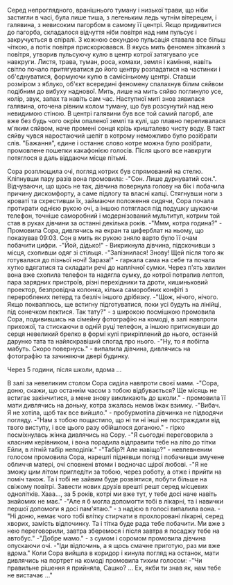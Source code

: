 Серед непроглядного, вранішнього туману і низької трави, що ніби застигли в часі, була лише тиша, з легеньким ледь чутнім вітерецем, і галявина, з невисоким пагорбом в самому її центрі. Якщо придивитися до пагорба, складалося відчуття ніби повітря над ним пульсує і закручується в спіралі. З кожною секундою пульсація ставала все більш чіткою, а потік повітря прискорювався. В якусь мить феномен зітканий з повітря, утворив пульсуючу кулю в центр котрої затягувало усе навкруги. Листя, трава, туман, роса, комахи, земля і каміння, навіть світло почало притягуватися до його центру розпадатися на частинки і об'єднуватися,  формуючи кулю в самісінькому центрі. Ставши розміром з яблуко, об'єкт всередині феномену спалахнув білим сяйвом подібним до вибуху наднової. Мить, лише на мить сяйво поглинуло усе, колір, звук, запах та навіть сам час. Наступної миті знов зявилася галявина, оточена рівним колом туману, що був розсунутий над нею невидимою стіною. В центрі галявини був все той самий пагорб, але вже без будь чого окрім опаленої землі та кулі, що плавно переливалася м'яким сяйвом, наче промені сонця крізь кришталево чисту воду. В такт сяйву чувся наростаючий шепіт в котрому неможливо було розібрати слів. "Бажання", єдине і останнє слово котре можна було розібрати, промовлене пошепки какафонією голосів. Після цього все навкруги потяглося в даль віддаючи місце пітьмі.

Сора розплющила очі, погляд котрих був спрямований на стелю. Кліпнувши пару разів вона промовила: -"Сон. Лише дурнуватий сон.".
Відчуваючи, що щось не так, дівчина повернула голову на бік і побачила причину дискомфорту, а саме підлогу та власні капці. Стягнувши ноги з кроваті та схрестивши їх, займаючи положення сидячи, Сора почала протирати однією рукою очі, а іншою потяглася під подушку шукаючи телефон, точніше саморобний і модернізований мультитул, котрим той став в руках дівчини за останні декілька років.
-"Ммм, котра година?" - Промовила Сора, дивлячись на екран та циферблат на ньому, що показував 09:03. Сон в мить як рукою зняло варто було її очам побачити цифри.
-"Йой, дідько!" - Викрикнула дівчина, підскочивши з місця, схопивши одяг зі стільця.
-"Запізнилася! Знову! Щей після того як готувалася до пізньої ночі! Зараза!" - гаркала сама на себе та почала хутко вдягатися та складати речі до наплічної сумки. Через п'ять хвилин вона вже схопила телефон та надягла сумку, до котрої потрапив лептоп, пара зарядних пристроїв, різні перехідники та дроти, кишиньковий проектор, безпровідна колонка, кілька саморобних конфіті з перероблених петерд та безліч іншого дрібязку.
-"Щож, нічого, нічого. Якщо покваплюсь, ще встигну підготуватися, поки усі будуть на лінійці, під сонечком пектися. Так тату?" - з широкою посмішкою промовила Сора, подивившись на сімейну фотографію на комоді, в залі навпроти прихожої, та стискаючи в одній руці телефон, а іншою притиснувши до серця невеликий брелко в формі кулі прикріплений до нього, останній дарунко тата та найяскравіший спогад про нього. -"Ну, то я побігла мабуть. Скоро повернусь." - випалила дівчина, дивлячись на фотографію та зачиняючи двері будинку.

Через 5 години, після школи, вдома ...

В залі за невеликим столом Сора сиділа навпроти своєї мами.
-"Сора, доню, скажи, що останнім часом з тобою відбувається? Ще місяць не встигає закінчитися, а мене знову викликають до школи." - промовила її мати дивлячись на доньку, котра зжалась немов їжак взимку.
-"Вибач. Я не хотіла, щоб так все вийшло." - пробурмотіла дівчинка не підводячи погляду.
-"Нам з тобою пощастило, що ні ти ні інші не постраждали від твого виступу, і все цього разу обійшлося доганою." - гірко посміхнулась жінка дивлячись на Сору.
-"Я сьогодні переговорила з класним керівником, і вона порадила відправити тебе на літо до тітки Ейли, в літній табір неподілік."
-"Табір?! Але навіщо?" - невпевненим голосом промовила Сора, нарешті піднявши погяд і побачивши змучене обличчя матері, очі сповнені втоми і водночас щірої любові.
-"Я не зможу цим літом пригледіти за тобою, через роботу, а отже і прийти на поміч також. Та і тобі не зайвим буде розвіятися, побути більше на свіжому повітрі. Завести нових друзів врешті решт серед місцевих однолітків. Хааа..., за 5 років, котрі ми вже тут, у тебе досі наче навіть знайомих не має."
-"Але я б могла допомогти тобі в лікарні, та і навички першої допомоги я досі пам'ятаю." - з надією в голосі випалила вона.
-"Ні доню, немає чого тобі влітку стирчати в прохлоровані лікарні, серед хворих, замість відпочинку. Та і тітка буде рада тебе побачити. Ми вже з нею переговорили, завтра зберемося і після завтра я посаджу тебе на автобус."
-"Добре мамо." - з сумом і соромом промовила дівчина опускаючи очі.
-"Іди відпочинь, а я щось смачне приготую, раз ми вже вдома."
Коли Сора вийшла в коридор і кинула погляд на останок, мати дивлячись на портрет на комоді промовила тихим голосом: -"Чи правильне рішення я прийняла, Сашко? ... Ех, якби ти знав як, нам тебе не вистачає ..."

